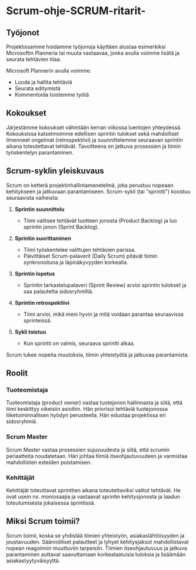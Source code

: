 # Scrum-ohje-SCRUM-ritarit-

## Työjonot
Projektissamme hoidamme työjonoja käyttäen alustaa esimerkiksi Microsoftin Planneria tai muuta vastaavaa, jonka avulla voimme lisätä ja seurata tehtävien tilaa.

Microsoft Plannerin avulla voimme:

- Luoda ja hallita tehtäviä
- Seurata editymistä
- Kommentoida toistemme työtä

## Kokoukset
Järjestämme kokoukset vähintään kerran viikossa luentojen yhteydessä.
Kokouksissa katselmoimme edellisen sprintin tulokset sekä mahdolliset ilmenneet ongelmat (retrospektiivi) ja suunnittelemme seuraavan sprintin aikana toteutettavat tehtävät.
Tavoitteena on jatkuva prosessien ja tiimin työskentelyn parantaminen.

## Scrum-syklin yleiskuvaus

Scrum on ketterä projektinhallintamenetelmä, joka perustuu nopeaan kehitykseen ja jatkuvaan parantamiseen. Scrum-sykli (tai "sprintti") koostuu seuraavista vaiheista:

1. **Sprintin suunnittelu**
    - Tiimi valitsee tehtävät tuotteen jonosta (Product Backlog) ja luo sprintin jonon (Sprint Backlog).

2. **Sprintin suorittaminen**
    - Tiimi työskentelee valittujen tehtävien parissa.
    - Päivittäiset Scrum-palaverit (Daily Scrum) pitävät tiimin synkronoituna ja läpinäkyvyyden korkealla.

3. **Sprintin lopetus**
    - Sprintin tarkastelupalaveri (Sprint Review) arvioi sprintin tulokset ja saa palautetta sidosryhmiltä.

4. **Sprintin retrospektiivi**
    - Tiimi arvioi, mikä meni hyvin ja mitä voidaan parantaa seuraavissa sprinteissä.

5. **Sykli toistuu**
    - Kun sprintti on valmis, seuraava sprintti alkaa.

Scrum tukee nopeita muutoksia, tiimin yhteistyötä ja jatkuvaa parantamista.

## Roolit

### Tuoteomistaja
Tuoteomistaja (product owner) vastaa tuotejonon hallinnasta ja siitä, että tiimi keskittyy oikeisiin asioihin. Hän priorisoi tehtäviä tuotejonossa liiketoiminnallisen hyödyn perusteella. Hän edustaa projektissa eri sidosryhmiä.

### Scrum Master
Scrum Master vastaa prosessien sujuvuudesta ja siitä, että scrumin periaatteita noudatetaan. Hän johtaa tiimiä itseohjautuvuuteen ja varmistaa mahdollisten esteiden poistamisen.

### Kehittäjät
Kehittäjät toteuttavat sprinttien aikana toteutettaviksi valitut tehtävät. He ovat usein ns. moniosaajia ja vastaavat sprintin kehitysjonosta ja laadun toteutumisesta jokaisessa sprintissä.

## Miksi Scrum toimii?
Scrum toimii, koska se yhdistää tiimien yhteistyön, asiakaslähtöisyyden ja joustavuuden. Säännölliset palautteet ja lyhyet kehitysjaksot mahdollistavat nopean reagoinnin muuttuviin tarpeisiin.
Tiimien itseohjautuvuus ja jatkuva parantaminen auttavat saavuttamaan korkealaatuisia tuloksia ja lisäämään asiakastyytyväisyyttä.
